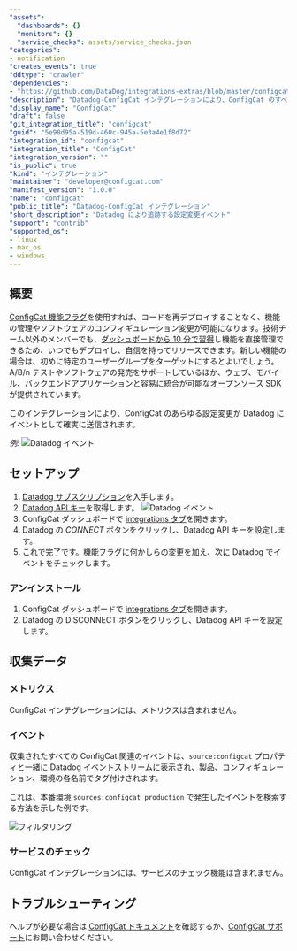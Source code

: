 ```yaml
---
"assets":
  "dashboards": {}
  "monitors": {}
  "service_checks": assets/service_checks.json
"categories":
- notification
"creates_events": true
"ddtype": "crawler"
"dependencies":
- "https://github.com/DataDog/integrations-extras/blob/master/configcat/README.md"
"description": "Datadog-ConfigCat インテグレーションにより、ConfigCat のすべての設定変更が確実にイベントとして Datadog に送信されます。この機能を使用すれば、設定を変更する際にシステムの挙動を確認することができます。製品の Datadog インテグレーションは ConfigCat で設定できます。"
"display_name": "ConfigCat"
"draft": false
"git_integration_title": "configcat"
"guid": "5e98d95a-519d-460c-945a-5e3a4e1f8d72"
"integration_id": "configcat"
"integration_title": "ConfigCat"
"integration_version": ""
"is_public": true
"kind": "インテグレーション"
"maintainer": "developer@configcat.com"
"manifest_version": "1.0.0"
"name": "configcat"
"public_title": "Datadog-ConfigCat インテグレーション"
"short_description": "Datadog により追跡する設定変更イベント"
"support": "contrib"
"supported_os":
- linux
- mac_os
- windows
---
```




## 概要

[ConfigCat 機能フラグ][1]を使用すれば、コードを再デプロイすることなく、機能の管理やソフトウェアのコンフィギュレーション変更が可能になります。技術チーム以外のメンバーでも、[ダッシュボードから 10 分で習得][2]し機能を直接管理できるため、いつでもデプロイし、自信を持ってリリースできます。新しい機能の場合は、初めに特定のユーザーグループをターゲットにするとよいでしょう。A/B/n テストやソフトウェアの発売をサポートしているほか、ウェブ、モバイル、バックエンドアプリケーションと容易に統合が可能な[オープンソース SDK][3]  が提供されています。

このインテグレーションにより、ConfigCat のあらゆる設定変更が Datadog にイベントとして確実に送信されます。

*例:*
![Datadog イベント][4]

## セットアップ

1. [Datadog サブスクリプション][5]を入手します。
2. [Datadog API キー][6]を取得します。
    ![Datadog イベント][7] 
4. ConfigCat ダッシュボードで [integrations タブ][8]を開きます。
5. Datadog の _CONNECT_ ボタンをクリックし、Datadog API キーを設定します。
6. これで完了です。機能フラグに何かしらの変更を加え、次に Datadog でイベントをチェックします。


### アンインストール

1. ConfigCat ダッシュボードで [integrations タブ][8]を開きます。
2. Datadog の DISCONNECT ボタンをクリックし、Datadog API キーを設定します。

## 収集データ

### メトリクス

ConfigCat インテグレーションには、メトリクスは含まれません。

### イベント

収集されたすべての ConfigCat 関連のイベントは、`source:configcat` プロパティと一緒に Datadog イベントストリームに表示され、製品、コンフィギュレーション、環境の各名前でタグ付けされます。

これは、本番環境 `sources:configcat production` で発生したイベントを検索する方法を示した例です。

![フィルタリング][9]

### サービスのチェック

ConfigCat インテグレーションには、サービスのチェック機能は含まれません。

## トラブルシューティング

ヘルプが必要な場合は [ConfigCat ドキュメント][10]を確認するか、[ConfigCat サポート][11]にお問い合わせください。

[1]: https://configcat.com
[2]: https://app.configcat.com
[3]: https://github.com/configcat
[4]: https://raw.githubusercontent.com/DataDog/integrations-extras/master/configcat/images/datadog_event.png
[5]: https://www.datadoghq.com
[6]: https://docs.datadoghq.com/account_management/api-app-keys/#api-keys
[7]: https://raw.githubusercontent.com/DataDog/integrations-extras/master/configcat/images/datadog_apikey.png
[8]: https://app.configcat.com/product/integrations
[9]: https://raw.githubusercontent.com/DataDog/integrations-extras/master/configcat/images/datadog_filtering.png
[10]: https://configcat.com/docs/integrations/datadog/
[11]: https://configcat.com/support

